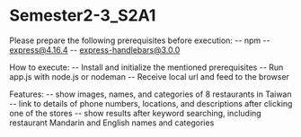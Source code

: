 # Semester2-3_S2A1

Please prepare the following prerequisites before execution:
-- npm 
-- express@4.16.4
-- express-handlebars@3.0.0

How to execute:
-- Install and initialize the mentioned prerequisites
-- Run app.js with node.js or nodeman
-- Receive local url and feed to the browser

Features:
-- show images, names, and categories of 8 restaurants in Taiwan
-- link to details of phone numbers, locations, and descriptions after clicking one of the stores
-- show results after keyword searching, including restaurant Mandarin and English names and categories 
